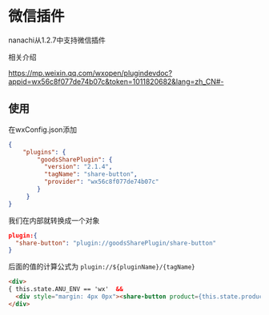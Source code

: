 # 微信插件


nanachi从1.2.7中支持微信插件

相关介绍 

https://mp.weixin.qq.com/wxopen/plugindevdoc?appid=wx56c8f077de74b07c&token=1011820682&lang=zh_CN#-

## 使用

在wxConfig.json添加

```json
{
    "plugins": {
        "goodsSharePlugin": {
          "version": "2.1.4",
          "tagName": "share-button",
          "provider": "wx56c8f077de74b07c"
        }
     }
}
```
我们在内部就转换成一个对象

```json
plugin:{
  "share-button": "plugin://goodsSharePlugin/share-button"
}
```

后面的值的计算公式为 `plugin://${pluginName}/{tagName}`

```html
<div>
{ this.state.ANU_ENV == 'wx'  && 
  <div style="margin: 4px 0px"><share-button product={this.state.product} /></div> }
</div>
```